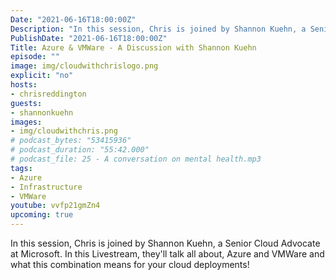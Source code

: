 ```yaml
---
Date: "2021-06-16T18:00:00Z"
Description: "In this session, Chris is joined by Shannon Kuehn, a Senior Cloud Advocate at Microsoft. In this Livestream, they'll talk all about, Azure and VMWare and what this combination means for your cloud deployments!"
PublishDate: "2021-06-16T18:00:00Z"
Title: Azure & VMWare - A Discussion with Shannon Kuehn
episode: ""
image: img/cloudwithchrislogo.png
explicit: "no"
hosts:
- chrisreddington
guests:
- shannonkuehn
images:
- img/cloudwithchris.png
# podcast_bytes: "53415936"
# podcast_duration: "55:42.000"
# podcast_file: 25 - A conversation on mental health.mp3
tags:
- Azure
- Infrastructure
- VMWare
youtube: vvfp21gmZn4
upcoming: true
---
```

In this session, Chris is joined by Shannon Kuehn, a Senior Cloud Advocate at Microsoft. In this Livestream, they'll talk all about, Azure and VMWare and what this combination means for your cloud deployments!